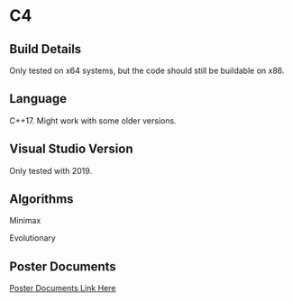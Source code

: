 # C4

## Build Details
Only tested on x64 systems, but the code should still be buildable on x86.

## Language
C++17. Might work with some older versions.

## Visual Studio Version
Only tested with 2019.

## Algorithms
Minimax

Evolutionary

## Poster Documents
[Poster Documents Link Here](https://drive.google.com/drive/folders/1dfYgeYVucV5Q_jHJtNgeuUNqHCpdctOj?usp=sharing)
